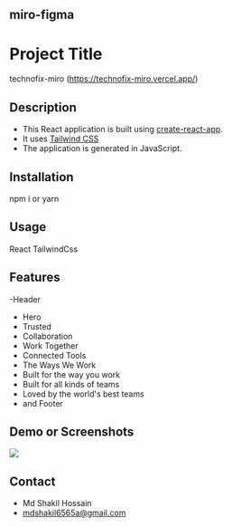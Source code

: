 ## miro-figma

# Project Title
technofix-miro
(https://technofix-miro.vercel.app/)

## Description

- This React application is built using [create-react-app](https://create-react-app.dev/).
- It uses [Tailwind CSS](https://tailwindcss.com/)
- The application is generated in JavaScript.



## Installation
npm i 
or
yarn


## Usage
React
TailwindCss


## Features
-Header
- Hero 
- Trusted
- Collaboration
- Work Together 
- Connected Tools
- The Ways We Work
- Built for the way you work
- Built for all kinds of teams
- Loved by the world's best teams
- and Footer
## Demo or Screenshots
![](https://i.ibb.co/tQwpT20/screencapture-localhost-3000-2024-03-03-21-18-27.png)




## Contact
- Md Shakil Hossain
- mdshakil6565a@gmail.com
